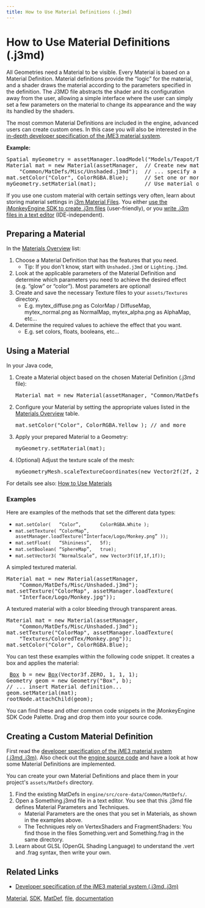 ```yaml
---
title: How to Use Material Definitions (.j3md)
---
```

<h1 class="sectionedit1" id="how_to_use_material_definitions_j3md">How to Use Material Definitions (.j3md)</h1>
<div class="level1">

<p>
All Geometries need a Material to be visible. Every Material is based on a Material Definition. Material definitions provide the “logic” for the material, and a shader draws the material according to the parameters specified in the definition. The J3MD file abstracts the shader and its configuration away from the user, allowing a simple interface where the user can simply set a few parameters on the material to change its appearance and the way its handled by the shaders. 
</p>

<p>
The most common Material Definitions are included in the engine, advanced users can create custom ones. In this case you will also be interested in the <a href="/jme3/advanced/material_specification.html" class="wikilink1" title="jme3:advanced:material_specification">in-depth developer specification of the jME3 material system</a>.
</p>

<p>
<strong>Example:</strong>
</p>
<pre class="code java">Spatial myGeometry <span class="sy0">=</span> assetManager.<span class="me1">loadModel</span><span class="br0">(</span><span class="st0">"Models/Teapot/Teapot.j3o"</span><span class="br0">)</span><span class="sy0">;</span>
Material mat <span class="sy0">=</span> <span class="kw1">new</span> Material<span class="br0">(</span>assetManager,  <span class="co1">// Create new material and...</span>
    <span class="st0">"Common/MatDefs/Misc/Unshaded.j3md"</span><span class="br0">)</span><span class="sy0">;</span>  <span class="co1">// ... specify a Material Definition file, here "Unshaded.j3md"!</span>
mat.<span class="me1">setColor</span><span class="br0">(</span><span class="st0">"Color"</span>, ColorRGBA.<span class="me1">Blue</span><span class="br0">)</span><span class="sy0">;</span>     <span class="co1">// Set one or more material parameters.</span>
myGeometry.<span class="me1">setMaterial</span><span class="br0">(</span>mat<span class="br0">)</span><span class="sy0">;</span>               <span class="co1">// Use material on this Geometry.</span></pre>

<p>
</p><p></p><div class="notetip">If you use one custom material with certain settings very often, learn about storing material settings in <a href="/jme3/advanced/j3m_material_files.html" class="wikilink1" title="jme3:advanced:j3m_material_files">j3m Material Files</a>. You either <a href="/sdk/material_editing.html" class="wikilink1" title="sdk:material_editing">use the jMonkeyEngine SDK to create .j3m files</a> (user-friendly), or you <a href="/jme3/advanced/j3m_material_files.html" class="wikilink1" title="jme3:advanced:j3m_material_files">write .j3m files in a text editor</a> (IDE-independent).
</div>


</div>
<!-- EDIT1 SECTION "How to Use Material Definitions (.j3md)" [1-1585] -->
<h2 class="sectionedit2" id="preparing_a_material">Preparing a Material</h2>
<div class="level2">

<p>
In the <a href="/jme3/advanced/materials_overview.html" class="wikilink1" title="jme3:advanced:materials_overview">Materials Overview</a> list:
</p>
<ol>
<li class="level1"><div class="li"> Choose a Material Definition that has the features that you need. </div>
<ul>
<li class="level2"><div class="li"> Tip: If you don't know, start with <code>Unshaded.j3md</code> or <code>Lighting.j3md</code>.</div>
</li>
</ul>
</li>
<li class="level1"><div class="li"> Look at the applicable parameters of the Material Definition and determine which parameters you need to achieve the desired effect (e.g. “glow” or “color”). Most parameters are optional! </div>
</li>
<li class="level1"><div class="li"> Create and save the necessary Texture files to your <code>assets/Textures</code> directory.</div>
<ul>
<li class="level2"><div class="li"> E.g. mytex_diffuse.png as ColorMap / DiffuseMap, mytex_normal.png as NormalMap, mytex_alpha.png as AlphaMap, etc…</div>
</li>
</ul>
</li>
<li class="level1"><div class="li"> Determine the required values to achieve the effect that you want.</div>
<ul>
<li class="level2"><div class="li"> E.g. set colors, floats, booleans, etc… </div>
</li>
</ul>
</li>
</ol>

</div>
<!-- EDIT2 SECTION "Preparing a Material" [1586-2329] -->
<h2 class="sectionedit3" id="using_a_material">Using a Material</h2>
<div class="level2">

<p>
In your Java code,
</p>
<ol>
<li class="level1"><div class="li"> Create a Material object based on the chosen Material Definition (.j3md file): <pre class="code java">Material mat <span class="sy0">=</span> <span class="kw1">new</span> Material<span class="br0">(</span>assetManager, <span class="st0">"Common/MatDefs/Misc/Unshaded.j3md"</span><span class="br0">)</span><span class="sy0">;</span></pre>
</div>
</li>
<li class="level1"><div class="li"> Configure your Material by setting the appropriate values listed in the <a href="/jme3/advanced/materials_overview.html" class="wikilink1" title="jme3:advanced:materials_overview">Materials Overview</a> table. <pre class="code java">mat.<span class="me1">setColor</span><span class="br0">(</span><span class="st0">"Color"</span>, ColorRGBA.<span class="me1">Yellow</span> <span class="br0">)</span><span class="sy0">;</span> <span class="co1">// and more</span></pre>
</div>
</li>
<li class="level1"><div class="li"> Apply your prepared Material to a Geometry: <pre class="code java">myGeometry.<span class="me1">setMaterial</span><span class="br0">(</span>mat<span class="br0">)</span><span class="sy0">;</span></pre>
</div>
</li>
<li class="level1"><div class="li"> (Optional) Adjust the texture scale of the mesh: <pre class="code java">myGeometryMesh.<span class="me1">scaleTextureCoordinates</span><span class="br0">(</span><span class="kw1">new</span> Vector2f<span class="br0">(</span>2f, 2f<span class="br0">)</span><span class="br0">)</span><span class="sy0">;</span></pre>
</div>
</li>
</ol>

<p>
For details see also: <a href="/jme3/intermediate/how_to_use_materials.html" class="wikilink1" title="jme3:intermediate:how_to_use_materials">How to Use Materials</a>
</p>

</div>
<!-- EDIT3 SECTION "Using a Material" [2330-3036] -->
<h3 class="sectionedit4" id="examples">Examples</h3>
<div class="level3">

<p>
Here are examples of the methods that set the different data types:
</p>
<ul>
<li class="level1"><div class="li"> <code>mat.setColor(   “Color”,       ColorRGBA.White );</code> </div>
</li>
<li class="level1"><div class="li"> <code>mat.setTexture( “ColorMap”,    assetManager.loadTexture(“Interface/Logo/Monkey.png” ));</code></div>
</li>
<li class="level1"><div class="li"> <code>mat.setFloat(   “Shininess”,   5f);</code></div>
</li>
<li class="level1"><div class="li"> <code>mat.setBoolean( “SphereMap”,   true);</code></div>
</li>
<li class="level1"><div class="li"> <code>mat.setVector3( “NormalScale”, new Vector3f(1f,1f,1f));</code></div>
</li>
</ul>

<p>
A simpled textured material.
</p>
<pre class="code java">Material mat <span class="sy0">=</span> <span class="kw1">new</span> Material<span class="br0">(</span>assetManager, 
    <span class="st0">"Common/MatDefs/Misc/Unshaded.j3md"</span><span class="br0">)</span><span class="sy0">;</span>
mat.<span class="me1">setTexture</span><span class="br0">(</span><span class="st0">"ColorMap"</span>, assetManager.<span class="me1">loadTexture</span><span class="br0">(</span>
    <span class="st0">"Interface/Logo/Monkey.jpg"</span><span class="br0">)</span><span class="br0">)</span><span class="sy0">;</span></pre>

<p>
A textured material with a color bleeding through transparent areas.
</p>
<pre class="code java">Material mat <span class="sy0">=</span> <span class="kw1">new</span> Material<span class="br0">(</span>assetManager, 
    <span class="st0">"Common/MatDefs/Misc/Unshaded.j3md"</span><span class="br0">)</span><span class="sy0">;</span>
mat.<span class="me1">setTexture</span><span class="br0">(</span><span class="st0">"ColorMap"</span>, assetManager.<span class="me1">loadTexture</span><span class="br0">(</span>
    <span class="st0">"Textures/ColoredTex/Monkey.png"</span><span class="br0">)</span><span class="br0">)</span><span class="sy0">;</span>
mat.<span class="me1">setColor</span><span class="br0">(</span><span class="st0">"Color"</span>, ColorRGBA.<span class="me1">Blue</span><span class="br0">)</span><span class="sy0">;</span></pre>

<p>
You can test these examples within the following code snippet. It creates a box and applies the material:
</p>
<pre class="code java"> <a href="http://www.google.com/search?hl=en&amp;q=allinurl%3Adocs.oracle.com+javase+docs+api+box"><span class="kw3">Box</span></a> b <span class="sy0">=</span> <span class="kw1">new</span> <a href="http://www.google.com/search?hl=en&amp;q=allinurl%3Adocs.oracle.com+javase+docs+api+box"><span class="kw3">Box</span></a><span class="br0">(</span>Vector3f.<span class="me1">ZERO</span>, <span class="nu0">1</span>, <span class="nu0">1</span>, <span class="nu0">1</span><span class="br0">)</span><span class="sy0">;</span>
Geometry geom <span class="sy0">=</span> <span class="kw1">new</span> Geometry<span class="br0">(</span><span class="st0">"Box"</span>, b<span class="br0">)</span><span class="sy0">;</span>
<span class="co1">// ... insert Material definition...</span>
geom.<span class="me1">setMaterial</span><span class="br0">(</span>mat<span class="br0">)</span><span class="sy0">;</span>
rootNode.<span class="me1">attachChild</span><span class="br0">(</span>geom<span class="br0">)</span><span class="sy0">;</span></pre>

<p>
</p><p></p><div class="notetip">You can find these and other common code snippets in the jMonkeyEngine SDK Code Palette. Drag and drop them into your source code.
</div>


</div>
<!-- EDIT4 SECTION "Examples" [3037-4410] -->
<h2 class="sectionedit5" id="creating_a_custom_material_definition">Creating a Custom Material Definition</h2>
<div class="level2">

<p>
First read the <a href="/jme3/advanced/material_specification.html" class="wikilink1" title="jme3:advanced:material_specification">developer specification of the jME3 material system (.j3md,.j3m)</a>. Also check out the <a href="/jme3/build_from_sources.html" class="wikilink1" title="jme3:build_from_sources">engine source code</a> and have a look at how some Material Definitions are implemented. 
</p>

<p>
You can create your own Material Definitions and place them in your project's <code>assets/MatDefs</code> directory.
</p>
<ol>
<li class="level1"><div class="li"> Find the existing MatDefs in <code>engine/src/core-data/Common/MatDefs/</code>. </div>
</li>
<li class="level1"><div class="li"> Open a Something.j3md file in a text editor. You see that this .j3md file defines Material Parameters and Techniques.</div>
<ul>
<li class="level2"><div class="li"> Material Parameters are the ones that you set in Materials, as shown in the examples above.</div>
</li>
<li class="level2"><div class="li"> The Techniques rely on VertexShaders and FragmentShaders: You find those in the files Something.vert and Something.frag in the same directory.</div>
</li>
</ul>
</li>
<li class="level1"><div class="li"> Learn about GLSL (OpenGL Shading Language) to understand the .vert and .frag syntax, then write your own.</div>
</li>
</ol>

</div>
<!-- EDIT5 SECTION "Creating a Custom Material Definition" [4411-5384] -->
<h2 class="sectionedit6" id="related_links">Related Links</h2>
<div class="level2">
<ul>
<li class="level1"><div class="li"> <a href="/jme3/advanced/material_specification.html" class="wikilink1" title="jme3:advanced:material_specification">Developer specification of the jME3 material system (.j3md,.j3m)</a></div>
</li>
</ul>
<div class="tags"><span>
	<a href="/tag/material.html" class="wikilink1" title="tag:material" rel="tag">Material</a>,
	<a href="/tag/sdk.html" class="wikilink1" title="tag:sdk" rel="tag">SDK</a>,
	<a href="/tag/matdef.html" class="wikilink1" title="tag:matdef" rel="tag">MatDef</a>,
	<a href="/tag/file.html" class="wikilink1" title="tag:file" rel="tag">file</a>,
	<a href="/tag/documentation.html" class="wikilink1" title="tag:documentation" rel="tag">documentation</a>
</span></div>

</div>
<!-- EDIT6 SECTION "Related Links" [5385-] -->
